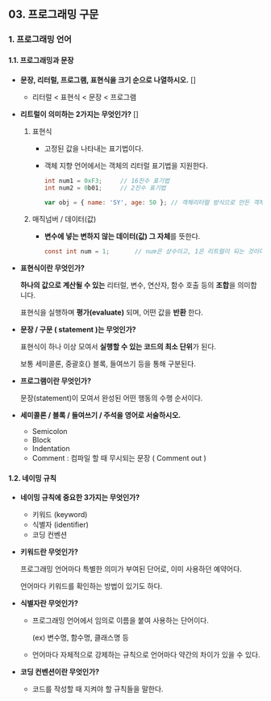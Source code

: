 ## 03. 프로그래밍 구문

### 1. 프로그래밍 언어

#### 1.1. 프로그래밍과 문장

* **문장, 리터럴, 프로그램, 표현식을 크기 순으로 나열하시오.** []
  * 리터럴 < 표현식 < 문장 < 프로그램





* **리트럴이 의미하는 2가지는 무엇인가?** []

  1. 표현식

     * 고정된 값을 나타내는 표기법이다. 

     * 객체 지향 언어에서는 객체의 리터럴 표기법을 지원한다.

       ```c#
       int num1 = 0xF3;		// 16진수 표기법
       int num2 = 0b01;		// 2진수 표기법
       ```

       ```javascript
       var obj = { name: 'SY', age: 50 }; // 객체리터럴 방식으로 만든 객체
       ```

  2. 매직넘버 / 데이터(값)

     * **변수에 넣는 변하지 않는 데이터(값) 그 자체**를 뜻한다.

       ```c#
       const int num = 1; 		// num은 상수이고, 1은 리트럴이 되는 것이다.
       ```





* **표현식이란 무엇인가?**

  **하나의 값으로 계산될 수 있는** 리터럴, 변수, 연산자, 함수 호출 등의 **조합**을 의미합니다.  

  표현식을 실행하며 **평가(evaluate)** 되며, 어떤 값을 **반환** 한다.





* **문장 / 구문 ( statement )는 무엇인가?**

  표현식이 하나 이상 모여서 **실행할 수 있는 코드의 최소 단위**가 된다. 

  보통 세미콜론, 중괄호{} 블록, 들여쓰기 등을 통해 구분된다.





* **프로그램이란 무엇인가?**

  문장(statement)이 모여서 완성된 어떤 행동의 수행 순서이다.

  



* **세미콜론 / 블록 / 들여쓰기 / 주석을 영어로 서술하시오.**
  * Semicolon
  * Block
  * Indentation
  * Comment : 컴파일 할 때 무시되는 문장 ( Comment out )





#### 1.2. 네이밍 규칙

* **네이밍 규칙에 중요한 3가지는 무엇인가?**
  * 키워드 (keyword)
  * 식별자 (identifier)
  * 코딩 컨벤션



* **키워드란 무엇인가?**

  프로그래밍 언어마다 특별한 의미가 부여된 단어로, 이미 사용하던 예약어다.

  언어마다 키워드를 확인하는 방법이 있기도 하다.



* **식별자란 무엇인가?**

  * 프로그래밍 언어에서 임의로 이름을 붙여 사용하는 단어이다.

    (ex) 변수명, 함수명, 클래스명 등

  * 언어마다 자체적으로 강제하는 규칙으로 언어마다 약간의 차이가 있을 수 있다.



* **코딩 컨벤션이란 무엇인가?**
  * 코드를 작성할 때 지켜야 할 규칙들을 말한다.

